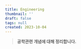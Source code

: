 ```yaml
---
title: Engineering
thumbnail: ''
draft: false
tags: null
created: 2023-10-04
---
```



 > 
 > **공학관련 개념에 대해 정리합니다.**
